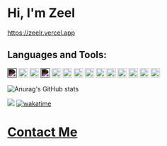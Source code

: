 # Hi, I'm Zeel

https://zeelr.vercel.app

## Languages and Tools:

<a href="https://https://https://nextjs.org//" title="next js"><img src="https://github.com/get-icon/geticon/raw/master/icons/nextjs-icon.svg" alt="nextjs" width="21px" height="21px" style="filter:invert(1);"></a>
<a href="https://www.typescriptlang.org/" title="Typescript"><img src="https://github.com/get-icon/geticon/raw/master/icons/typescript-icon.svg" alt="Typescript" width="21px" height="21px"></a>
<a href="https://www.mongodb.org/" title="MongoDB"><img src="https://github.com/get-icon/geticon/raw/master/icons/mongodb-icon.svg" alt="MongoDB" width="21px" height="21px"></a>
<a href="https://vercel.com/" title="vercel"><img src="https://github.com/get-icon/geticon/raw/master/icons/vercel.svg" alt="vercel" width="21px" height="21px"
style="filter:invert(1);" ></a>
<a href="https://developer.mozilla.org/en-US/docs/Web/JavaScript" title="JavaScript"><img src="https://github.com/get-icon/geticon/raw/master/icons/javascript.svg" alt="JavaScript" width="21px" height="21px"></a>
<a href="https://nodejs.org/" title="Node.js"><img src="https://github.com/get-icon/geticon/raw/master/icons/nodejs-icon.svg" alt="Node.js" width="21px" height="21px"></a>
<a href="https://reactjs.org/" title="React"><img src="https://github.com/get-icon/geticon/raw/master/icons/react.svg" alt="React" width="21px" height="21px"></a>
<a href="https://www.w3.org/TR/CSS/" title="CSS3"><img src="https://github.com/get-icon/geticon/raw/master/icons/css-3.svg" alt="CSS3" width="21px" height="21px"></a>
<a href="https://git-scm.com/" title="Git"><img src="https://github.com/get-icon/geticon/raw/master/icons/git-icon.svg" alt="Git" width="21px" height="21px"></a>
<a href="https://www.postgresql.org/" title="PostgreSQL"><img src="https://github.com/get-icon/geticon/raw/master/icons/postgresql.svg" alt="PostgreSQL" width="21px" height="21px"></a>
<a href="https://golang.org/" title="Go"><img src="https://github.com/get-icon/geticon/raw/master/icons/go.svg" alt="go" width="21px" height="21px"></a>
<a href="https://python.org/" title="python"><img src="https://github.com/get-icon/geticon/raw/master/icons/python.svg" alt="python" width="21px" height="21px"></a>
<a href="https://https://svelte.dev/" title="svelte"><img src="https://github.com/get-icon/geticon/raw/master/icons/svelte-icon.svg" alt="svelte" width="21px" height="21px"></a> <a href="https://tailwindcss.com/" title="Tailwind CSS"><img src="https://github.com/get-icon/geticon/raw/master/icons/tailwindcss-icon.svg" alt="Tailwind CSS" width="21px" height="21px"></a>

![Anurag's GitHub stats](https://github-readme-stats.vercel.app/api?username=JeelRajodiya&count_private=true&include_all_commits=true&hide_border=true&show_icons=true&count_private=true&title_color=ffffff&text_color=c9cacc&icon_color=58a6ff&bg_color=161b22)

![](https://komarev.com/ghpvc/?username=your-JeelRajodiya) [![wakatime](https://wakatime.com/badge/user/cef5ab56-b2e8-4d44-b0b1-460f56ab6126.svg)](https://wakatime.com/@cef5ab56-b2e8-4d44-b0b1-460f56ab6126)

# [Contact Me](mailto:jeelrajodiyajeel@gmail.com)
